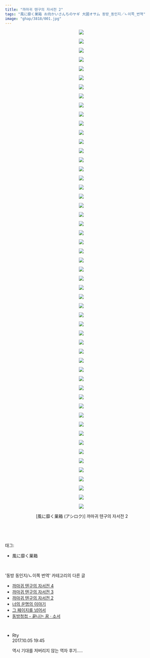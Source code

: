 ```yaml
---
title: "까마귀 텐구의 자서전 2"
tags: "風に靡く巣箱 お向かいさんちのヤギ 大國オサム 동방_동인지／ㄴ이쪽_번역"
image: "ghap/3818/001.jpg"
---
```

<div class="article">
<p style="text-align: center; clear: none; float: none;"><img src="{{ site.nasurl }}/ghap/3818/001.jpg"/></p>
<p style="text-align: center; clear: none; float: none;"><img src="{{ site.nasurl }}/ghap/3818/002.jpg"/></p>
<p style="text-align: center; clear: none; float: none;"><img src="{{ site.nasurl }}/ghap/3818/003.jpg"/></p>
<p style="text-align: center; clear: none; float: none;"><img src="{{ site.nasurl }}/ghap/3818/004.jpg"/></p>
<p style="text-align: center; clear: none; float: none;"><img src="{{ site.nasurl }}/ghap/3818/005.jpg"/></p>
<p style="text-align: center; clear: none; float: none;"><img src="{{ site.nasurl }}/ghap/3818/006.jpg"/></p>
<p style="text-align: center; clear: none; float: none;"><img src="{{ site.nasurl }}/ghap/3818/007.jpg"/></p>
<p style="text-align: center; clear: none; float: none;"><img src="{{ site.nasurl }}/ghap/3818/008.jpg"/></p>
<p style="text-align: center; clear: none; float: none;"><img src="{{ site.nasurl }}/ghap/3818/009.jpg"/></p>
<p style="text-align: center; clear: none; float: none;"><img src="{{ site.nasurl }}/ghap/3818/010.jpg"/></p>
<p style="text-align: center; clear: none; float: none;"><img src="{{ site.nasurl }}/ghap/3818/011.jpg"/></p>
<p style="text-align: center; clear: none; float: none;"><img src="{{ site.nasurl }}/ghap/3818/012.jpg"/></p>
<p style="text-align: center; clear: none; float: none;"><img src="{{ site.nasurl }}/ghap/3818/013.jpg"/></p>
<p style="text-align: center; clear: none; float: none;"><img src="{{ site.nasurl }}/ghap/3818/014.jpg"/></p>
<p style="text-align: center; clear: none; float: none;"><img src="{{ site.nasurl }}/ghap/3818/015.jpg"/></p>
<p style="text-align: center; clear: none; float: none;"><img src="{{ site.nasurl }}/ghap/3818/016.jpg"/></p>
<p style="text-align: center; clear: none; float: none;"><img src="{{ site.nasurl }}/ghap/3818/017.jpg"/></p>
<p style="text-align: center; clear: none; float: none;"><img src="{{ site.nasurl }}/ghap/3818/018.jpg"/></p>
<p style="text-align: center; clear: none; float: none;"><img src="{{ site.nasurl }}/ghap/3818/019.jpg"/></p>
<p style="text-align: center; clear: none; float: none;"><img src="{{ site.nasurl }}/ghap/3818/020.jpg"/></p>
<p style="text-align: center; clear: none; float: none;"><img src="{{ site.nasurl }}/ghap/3818/021.jpg"/></p>
<p style="text-align: center; clear: none; float: none;"><img src="{{ site.nasurl }}/ghap/3818/022.jpg"/></p>
<p style="text-align: center; clear: none; float: none;"><img src="{{ site.nasurl }}/ghap/3818/023.jpg"/></p>
<p style="text-align: center; clear: none; float: none;"><img src="{{ site.nasurl }}/ghap/3818/024.jpg"/></p>
<p style="text-align: center; clear: none; float: none;"><img src="{{ site.nasurl }}/ghap/3818/025.jpg"/></p>
<p style="text-align: center; clear: none; float: none;"><img src="{{ site.nasurl }}/ghap/3818/026.jpg"/></p>
<p style="text-align: center; clear: none; float: none;"><img src="{{ site.nasurl }}/ghap/3818/027.jpg"/></p>
<p style="text-align: center; clear: none; float: none;"><img src="{{ site.nasurl }}/ghap/3818/028.jpg"/></p>
<p style="text-align: center; clear: none; float: none;"><img src="{{ site.nasurl }}/ghap/3818/029.jpg"/></p>
<p style="text-align: center; clear: none; float: none;"><img src="{{ site.nasurl }}/ghap/3818/030.jpg"/></p>
<p style="text-align: center; clear: none; float: none;"><img src="{{ site.nasurl }}/ghap/3818/031.jpg"/></p>
<p style="text-align: center; clear: none; float: none;"><img src="{{ site.nasurl }}/ghap/3818/032.jpg"/></p>
<p style="text-align: center; clear: none; float: none;"><img src="{{ site.nasurl }}/ghap/3818/033.jpg"/></p>
<p style="text-align: center; clear: none; float: none;"><img src="{{ site.nasurl }}/ghap/3818/034.jpg"/></p>
<p style="text-align: center; clear: none; float: none;"><img src="{{ site.nasurl }}/ghap/3818/035.jpg"/></p>
<p style="text-align: center; clear: none; float: none;"><img src="{{ site.nasurl }}/ghap/3818/036.jpg"/></p>
<p style="text-align: center; clear: none; float: none;"><img src="{{ site.nasurl }}/ghap/3818/037.jpg"/></p>
<p style="text-align: center; clear: none; float: none;"><img src="{{ site.nasurl }}/ghap/3818/038.jpg"/></p>
<p style="text-align: center; clear: none; float: none;"><img src="{{ site.nasurl }}/ghap/3818/039.jpg"/></p>
<p style="text-align: center; clear: none; float: none;"><img src="{{ site.nasurl }}/ghap/3818/040.jpg"/></p>
<p style="text-align: center; clear: none; float: none;"><img src="{{ site.nasurl }}/ghap/3818/041.jpg"/></p>
<p style="text-align: center; clear: none; float: none;"><img src="{{ site.nasurl }}/ghap/3818/042.jpg"/></p>
<p style="text-align: center; clear: none; float: none;"><img src="{{ site.nasurl }}/ghap/3818/043.jpg"/></p>
<p style="text-align: center; clear: none; float: none;"><img src="{{ site.nasurl }}/ghap/3818/044.jpg"/></p>
<p style="text-align: center; clear: none; float: none;"><img src="{{ site.nasurl }}/ghap/3818/045.jpg"/></p>
<p style="text-align: center; clear: none; float: none;"><img src="{{ site.nasurl }}/ghap/3818/046.jpg"/></p>
<p style="text-align: center; clear: none; float: none;"><img src="{{ site.nasurl }}/ghap/3818/047.jpg"/></p>
<p style="text-align: center; clear: none; float: none;"><img src="{{ site.nasurl }}/ghap/3818/048.jpg"/></p>
<p style="text-align: center; clear: none; float: none;"><img src="{{ site.nasurl }}/ghap/3818/049.jpg"/></p>
<p style="text-align: center; clear: none; float: none;"><img src="{{ site.nasurl }}/ghap/3818/050.jpg"/></p>
<p style="text-align: center; clear: none; float: none;"><img src="{{ site.nasurl }}/ghap/3818/051.jpg"/></p>
<p style="text-align: center; clear: none; float: none;"><img src="{{ site.nasurl }}/ghap/3818/052.jpg"/></p>
<p style="text-align: center; clear: none; float: none;"><img src="{{ site.nasurl }}/ghap/3818/053.jpg"/></p>
<p style="text-align: center; clear: none; float: none;"> [風に靡く巣箱 (アシロク)] 까마귀 텐구의 자서전 2</p>
<p><br/></p>
</div><br/>
<div class="tagTrail">
<p>태그: </p>
<ul>
<li>風に靡く巣箱</li>
</ul>
</div><br/>
<div class="another">
<p>'동방 동인지/ㄴ이쪽 번역' 카테고리의 다른 글</p>
<ul>
<li><a href="/2017-10-07-ghap_3845">까마귀 텐구의 자서전 4</a></li>
<li><a href="/2017-10-05-ghap_3819">까마귀 텐구의 자서전 3</a></li>
<li><a href="/2017-10-04-ghap_3818">까마귀 텐구의 자서전 2</a></li>
<li><a href="/2017-10-04-ghap_3815">너의 운명의 이야기</a></li>
<li><a href="/2017-10-01-ghap_3801">그 페이지를 넘어서</a></li>
<li><a href="/2017-09-28-ghap_3786">동방청첩 - 끝나는 꿈 · 소서</a></li>
</ul>
</div><br/>
<div class="cb_module cb_fluid">
<div class="cb_wrt cb_profile">
<div class="comment">
<ul>
<li class="cb_thumb_off" id="comment15097543">
<div class="cb_comment_area">
<div class="cb_info_area">
<div class="cb_section">
<span class="cb_nick_name">Rty</span>
</div>
<div class="cb_section">
<span class="cb_date">2017.10.05 19:45 </span>
</div>
</div>
<div class="cb_dsc_comment">
<p class="cb_dsc">
											역시 기대를 저버리지 않는 역자 후기.....
										</p>
</div>
</div></li>
</ul>
</div>
</div><!-- commentList close -->
</div><br/>
